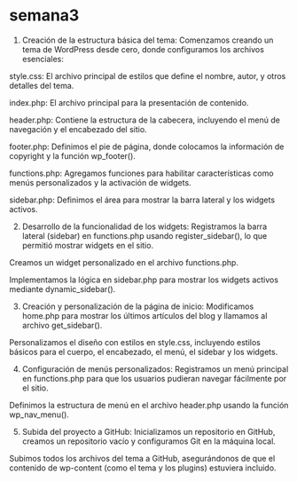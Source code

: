 # semana3
1. Creación de la estructura básica del tema:
Comenzamos creando un tema de WordPress desde cero, donde configuramos los archivos esenciales:

style.css: El archivo principal de estilos que define el nombre, autor, y otros detalles del tema.

index.php: El archivo principal para la presentación de contenido.

header.php: Contiene la estructura de la cabecera, incluyendo el menú de navegación y el encabezado del sitio.

footer.php: Definimos el pie de página, donde colocamos la información de copyright y la función wp_footer().

functions.php: Agregamos funciones para habilitar características como menús personalizados y la activación de widgets.

sidebar.php: Definimos el área para mostrar la barra lateral y los widgets activos.

2. Desarrollo de la funcionalidad de los widgets:
Registramos la barra lateral (sidebar) en functions.php usando register_sidebar(), lo que permitió mostrar widgets en el sitio.

Creamos un widget personalizado en el archivo functions.php.

Implementamos la lógica en sidebar.php para mostrar los widgets activos mediante dynamic_sidebar().

3. Creación y personalización de la página de inicio:
Modificamos home.php para mostrar los últimos artículos del blog y llamamos al archivo get_sidebar().

Personalizamos el diseño con estilos en style.css, incluyendo estilos básicos para el cuerpo, el encabezado, el menú, el sidebar y los widgets.

4. Configuración de menús personalizados:
Registramos un menú principal en functions.php para que los usuarios pudieran navegar fácilmente por el sitio.

Definimos la estructura de menú en el archivo header.php usando la función wp_nav_menu().

5. Subida del proyecto a GitHub:
Inicializamos un repositorio en GitHub, creamos un repositorio vacío y configuramos Git en la máquina local.

Subimos todos los archivos del tema a GitHub, asegurándonos de que el contenido de wp-content (como el tema y los plugins) estuviera incluido.